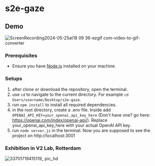 # s2e-gaze
## Demo

![ScreenRecording2024-05-25at18 09 36-ezgif com-video-to-gif-converter](https://github.com/enenmia/s2e-gaze/assets/87007372/704a92e3-c56a-429f-a2f9-91245b78af66)

### Prerequisites
- Ensure you have [Node.js](https://nodejs.org/) installed on your machine.

### Setups

1. after clone or download the repository, open the terminal.
2. use `cd` to navigate to the current directory. For example `cd Users/username/Desktop/s2e-gaze`.
3. run `npm install` to install all required dependencies.
4. in the root directory, create a .env file. Inside add `OPENAI_API_KEY=your_openai_api_key_here` (Don't have one? go here: https://openai.com/index/openai-api/). Replace your_openai_api_key_here with your actual OpenAI API key.
5. run  `node server.js` in the terminal. Now you are supposed to see the project on http://localhost:3001

### Exhibition in V2 Lab, Rotterdam

![33701719415119_ pic_hd](https://github.com/enenmia/s2e-gaze/assets/87007372/0036e367-9958-4123-acc1-db32b6c3956a)

